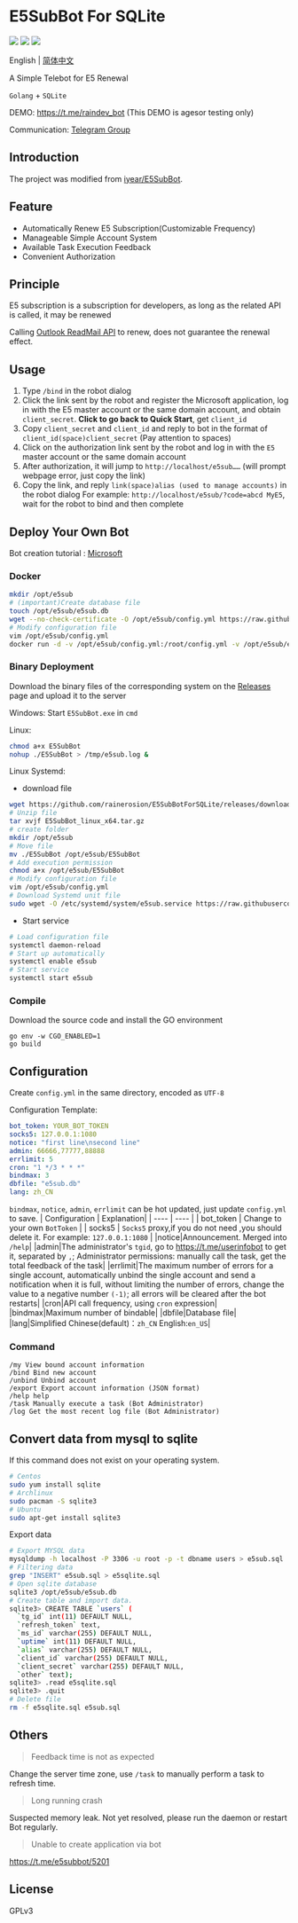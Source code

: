 # E5SubBot For SQLite

![](https://img.shields.io/github/go-mod/go-version/rainerosion/E5SubBot?style=flat-square)
![](https://img.shields.io/badge/license-GPL-lightgrey.svg?style=flat-square)
![](https://img.shields.io/github/v/release/rainerosion/E5SubBot?color=green&style=flat-square)

English | [简体中文](https://github.com/rainerosion/E5SubBot/blob/master/README_zhCN.md)

A Simple Telebot for E5 Renewal

`Golang` + `SQLite`

DEMO: https://t.me/raindev_bot (This DEMO is agesor testing only)

Communication: [Telegram Group](https://t.me/e5subbot)
## Introduction
The project was modified from [iyear/E5SubBot](https://github.com/iyear/E5SubBot).


## Feature

- Automatically Renew E5 Subscription(Customizable Frequency)
- Manageable Simple Account System
- Available Task Execution Feedback
- Convenient Authorization


## Principle

E5 subscription is a subscription for developers, as long as the related API is called, it may be renewed

Calling [Outlook ReadMail API](https://docs.microsoft.com/en-us/graph/api/user-list-messages?view=graph-rest-1.0&tabs=http) to renew, does not guarantee the renewal effect.

## Usage

1. Type `/bind` in the robot dialog
2. Click the link sent by the robot and register the Microsoft application, log in with the E5 master account or the same domain account, and obtain `client_secret`. **Click to go back to Quick Start**, get `client_id`
3. Copy `client_secret` and `client_id` and reply to bot in the format of `client_id(space)client_secret`
   (Pay attention to spaces)
4. Click on the authorization link sent by the robot and log in with the `E5` master account or the same domain account
5. After authorization, it will jump to `http://localhost/e5sub……` (will prompt webpage error, just copy the link)
6. Copy the link, and reply `link(space)alias (used to manage accounts)` in the robot dialog
   For example: `http://localhost/e5sub/?code=abcd MyE5`, wait for the robot to bind and then complete

## Deploy Your Own Bot

Bot creation tutorial : [Microsoft](https://docs.microsoft.com/en-us/azure/bot-service/bot-service-channel-connect-telegram?view=azure-bot-service-4.0)

### Docker
```bash
mkdir /opt/e5sub
# (important)Create database file
touch /opt/e5sub/e5sub.db
wget --no-check-certificate -O /opt/e5sub/config.yml https://raw.githubusercontent.com/rainerosion/E5SubBotForSQLite/master/config.yml.example
# Modify configuration file
vim /opt/e5sub/config.yml
docker run -d -v /opt/e5sub/config.yml:/root/config.yml -v /opt/e5sub/e5sub.db:/root/e5sub.db --restart=always --name e5bot rainerosion/e5subbot-sqlite
```


### Binary Deployment

Download the binary files of the corresponding system on the [Releases](https://github.com/rainerosion/E5SubBotForSQLite/releases) page and upload it to the server

Windows: Start `E5SubBot.exe` in `cmd`

Linux:

```bash
chmod a+x E5SubBot
nohup ./E5SubBot > /tmp/e5sub.log &
```
Linux Systemd:

- download file

```bash
wget https://github.com/rainerosion/E5SubBotForSQLite/releases/download/0.2.2/E5SubBot-linux-amd64.tar.gz
# Unzip file
tar xvjf E5SubBot_linux_x64.tar.gz
# create folder
mkdir /opt/e5sub
# Move file
mv ./E5SubBot /opt/e5sub/E5SubBot
# Add execution permission
chmod a+x /opt/e5sub/E5SubBot
# Modify configuration file
vim /opt/e5sub/config.yml
# Download Systemd unit file
sudo wget -O /etc/systemd/system/e5sub.service https://raw.githubusercontent.com/rainerosion/E5SubBotForSQLite/master/e5sub.service
```

- Start service

```bash
# Load configuration file
systemctl daemon-reload
# Start up automatically
systemctl enable e5sub
# Start service
systemctl start e5sub
```

### Compile

Download the source code and install the GO environment

```shell
go env -w CGO_ENABLED=1
go build
```

## Configuration

Create `config.yml` in the same directory, encoded as `UTF-8`

Configuration Template:

```yaml
bot_token: YOUR_BOT_TOKEN
socks5: 127.0.0.1:1080
notice: "first line\nsecond line"
admin: 66666,77777,88888
errlimit: 5
cron: "1 */3 * * *"
bindmax: 3
dbfile: "e5sub.db"
lang: zh_CN
```

`bindmax`, `notice`, `admin`, `errlimit` can be hot updated, just update `config.yml` to save.
|  Configuration   | Explanation|
|  ----  | ----  |
| bot_token  | Change to your own `BotToken` |
| socks5  | `Socks5` proxy,if you do not need ,you should delete it. For example: `127.0.0.1:1080` |
|notice|Announcement. Merged into `/help`|
|admin|The administrator's `tgid`, go to https://t.me/userinfobot to get it, separated by `,`; Administrator permissions: manually call the task, get the total feedback of the task|
|errlimit|The maximum number of errors for a single account, automatically unbind the single account and send a notification when it is full, without limiting the number of errors, change the value to a negative number `(-1)`; all errors will be cleared after the bot restarts|
|cron|API call frequency, using `cron` expression|
|bindmax|Maximum number of bindable|
|dbfile|Database file|
|lang|Simplified Chinese(default)：`zh_CN` English:`en_US`|
### Command
```
/my View bound account information
/bind Bind new account
/unbind Unbind account
/export Export account information (JSON format)
/help help
/task Manually execute a task (Bot Administrator)
/log Get the most recent log file (Bot Administrator)
```

## Convert data from mysql to sqlite

If this command does not exist on your operating system.

```bash
# Centos
sudo yum install sqlite
# Archlinux
sudo pacman -S sqlite3 
# Ubuntu
sudo apt-get install sqlite3
```

Export data

```bash
# Export MYSQL data
mysqldump -h localhost -P 3306 -u root -p -t dbname users > e5sub.sql
# Filtering data
grep "INSERT" e5sub.sql > e5sqlite.sql
# Open sqlite database
sqlite3 /opt/e5sub/e5sub.db
# Create table and import data.
sqlite3> CREATE TABLE `users` (
  `tg_id` int(11) DEFAULT NULL,
  `refresh_token` text,
  `ms_id` varchar(255) DEFAULT NULL,
  `uptime` int(11) DEFAULT NULL,
  `alias` varchar(255) DEFAULT NULL,
  `client_id` varchar(255) DEFAULT NULL,
  `client_secret` varchar(255) DEFAULT NULL,
  `other` text);
sqlite3> .read e5sqlite.sql
sqlite3> .quit
# Delete file
rm -f e5sqlite.sql e5sub.sql
```

## Others
> Feedback time is not as expected

Change the server time zone, use `/task` to manually perform a task to refresh time.

> Long running crash

Suspected memory leak. Not yet resolved, please run the daemon or restart Bot regularly.

> Unable to create application via bot

https://t.me/e5subbot/5201

## License

GPLv3 
